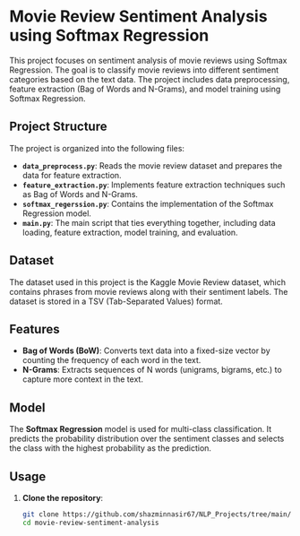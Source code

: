 # Movie Review Sentiment Analysis using Softmax Regression

This project focuses on sentiment analysis of movie reviews using Softmax Regression. The goal is to classify movie reviews into different sentiment categories based on the text data. The project includes data preprocessing, feature extraction (Bag of Words and N-Grams), and model training using Softmax Regression.

## Project Structure

The project is organized into the following files:

- **`data_preprocess.py`**: Reads the movie review dataset and prepares the data for feature extraction.
- **`feature_extraction.py`**: Implements feature extraction techniques such as Bag of Words and N-Grams.
- **`softmax_regerssion.py`**: Contains the implementation of the Softmax Regression model.
- **`main.py`**: The main script that ties everything together, including data loading, feature extraction, model training, and evaluation.

## Dataset

The dataset used in this project is the Kaggle Movie Review dataset, which contains phrases from movie reviews along with their sentiment labels. The dataset is stored in a TSV (Tab-Separated Values) format.

## Features

- **Bag of Words (BoW)**: Converts text data into a fixed-size vector by counting the frequency of each word in the text.
- **N-Grams**: Extracts sequences of N words (unigrams, bigrams, etc.) to capture more context in the text.

## Model

The **Softmax Regression** model is used for multi-class classification. It predicts the probability distribution over the sentiment classes and selects the class with the highest probability as the prediction.

## Usage

1. **Clone the repository**:
   ```bash
   git clone https://github.com/shazminnasir67/NLP_Projects/tree/main/Movie%20Review%20Sentiment%20Analysis.git
   cd movie-review-sentiment-analysis
